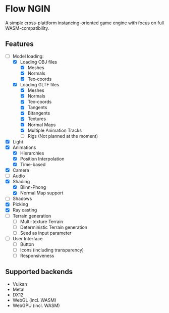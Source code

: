 # Flow NGIN

A simple cross-plattform instancing-oriented game engine with focus on full WASM-compatibility.

## Features

- [ ] Model loading:
  - [x] Loading OBJ files
    - [x] Meshes
    - [x] Normals
    - [x] Tex-coords
  - [x] Loading GLTF files
    - [x] Meshes
    - [x] Normals
    - [x] Tex-coords
    - [x] Tangents
    - [x] Bitangents
    - [x] Textures
    - [x] Normal Maps
    - [x] Multiple Animation Tracks
    - [ ] Rigs (Not planned at the moment)
- [x] Light
- [x] Animations
  - [x] Hierarchies
  - [x] Position Interpolation
  - [x] Time-based
- [x] Camera
- [ ] Audio
- [x] Shading
  - [x] Blinn-Phong
  - [x] Normal Map support
- [ ] Shadows
- [x] Picking 
- [x] Ray casting
- [ ] Terrain generation
  - [ ] Multi-texture Terrain
  - [ ] Deterministic Terrain generation
  - [ ] Seed as input parameter
- [ ] User Interface
  - [ ] Button
  - [ ] Icons (including transparency)
  - [ ] Responsiveness

## Supported backends

+ Vulkan
+ Metal
+ DX12
+ WebGL (incl. WASM)
+ WebGPU (incl. WASM)
